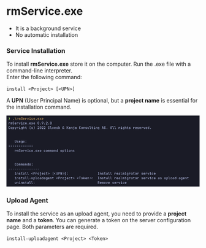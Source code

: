 # rmService.exe

* It is a background service
* No automatic installation

### Service Installation

To install **rmService.exe** store it on the computer. Run the .exe file with a command-line interpreter.\
Enter the following command:

```
install <Project> [<UPN>]
```

A **UPN** (User Principal Name) is optional, but a **project name** is essential for the installation command.

![Command line options for rmService.exe](<../.gitbook/assets/Screenshot 2024-01-15 131700.png>)

### Upload Agent

To install the service as an upload agent, you need to provide a **project name** and a **token**. You can generate a token on the server configuration page. Both parameters are required.

```
install-uploadagent <Project> <Token>
```
